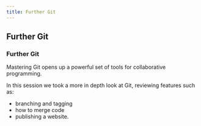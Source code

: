 ```yaml
---
title: Further Git
---
```


## Further Git

### Further Git

Mastering Git opens up a powerful set of tools for collaborative programming.

In this session we took a more in depth look at Git, reviewing features such as:

* branching and tagging
* how to merge code
* publishing a website.


